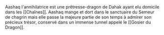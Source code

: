 Aashaq l'annihilatrice est une prêtresse-dragon de Dahak ayant elu domicile dans les [[Chaînes]].
Aashaq mange et dort dans le sanctuaire du Semeur de chagrin mais elle passe la majeure partie de son temps à admirer son précieux trésor, conservé dans un immense tunnel appelé le [[Gosier du Dragon]].